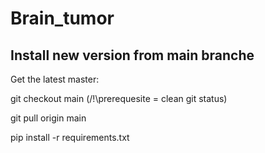 # Brain_tumor


## Install new version from main branche
Get the latest master:

git checkout main (/!\prerequesite = clean git status)

git pull origin main

pip install -r requirements.txt
